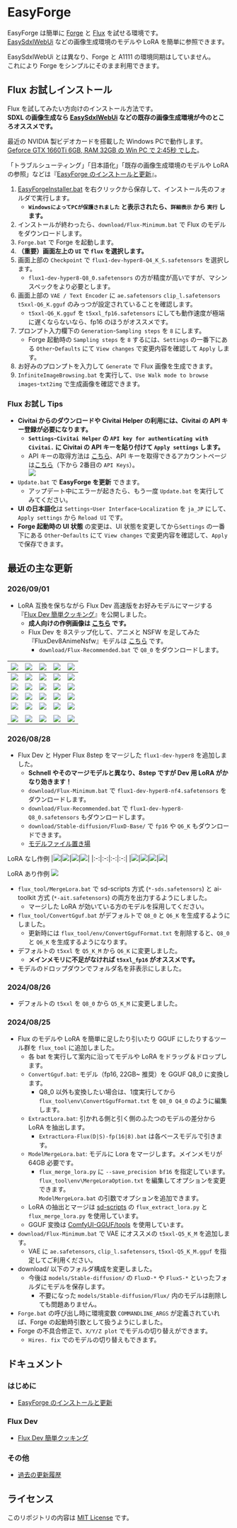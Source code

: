 ﻿# EasyForge

EasyForge は簡単に [Forge](https://github.com/lllyasviel/stable-diffusion-webui-forge) と [Flux](https://blackforestlabs.ai/) を試せる環境です。  
[EasySdxlWebUi](https://github.com/Zuntan03/EasySdxlWebUi) などの画像生成環境のモデルや LoRA を簡単に参照できます。

EasySdxlWebUi とは異なり、Forge と A1111 の環境同期はしていません。  
これにより Forge をシンプルにそのまま利用できます。

## Flux お試しインストール

Flux を試してみたい方向けのインストール方法です。  
**SDXL の画像生成なら [EasySdxlWebUi](https://github.com/Zuntan03/EasySdxlWebUi) などの既存の画像生成環境が今のところオススメです。**

最近の NVIDIA 製ビデオカードを搭載した Windows PCで動作します。  
[Geforce GTX 1660Ti 6GB, RAM 32GB の Win PC で 2:45秒 でした](https://x.com/Zuntan03/status/1823141918160945222)。

「トラブルシューティング」「日本語化」「既存の画像生成環境のモデルや LoRA の参照」などは『[EasyForge のインストールと更新](https://github.com/Zuntan03/EasyForge/wiki/EasyForge-%E3%81%AE%E3%82%A4%E3%83%B3%E3%82%B9%E3%83%88%E3%83%BC%E3%83%AB%E3%81%A8%E6%9B%B4%E6%96%B0)』。  

1. [EasyForgeInstaller.bat](https://github.com/Zuntan03/EasyForge/raw/main/setup/install/EasyForgeInstaller.bat?ver=1) を右クリックから保存して、インストール先のフォルダで実行します。
	- **`WindowsによってPCが保護されました` と表示されたら、`詳細表示` から `実行` します。**
1. インストールが終わったら、`download/Flux-Minimum.bat` で Flux のモデルをダウンロードします。
1. `Forge.bat` で Forge を起動します。  
1. **（重要）画面左上の `UI` で `flux` を選択します。**
1. 画面上部の `Checkpoint` で `flux1-dev-hyper8-Q4_K_S.safetensors` を選択します。
	- `flux1-dev-hyper8-Q8_0.safetensors` の方が精度が高いですが、マシンスペックをより必要とします。
1. 画面上部の `VAE / Text Encoder` に `ae.safetensors` `clip_l.safetensors` `t5xxl-Q6_K.gguf` のみっつが設定されていることを確認します。
	- `t5xxl-Q6_K.gguf` を `t5xxl_fp16.safetensors` にしても動作速度が極端に遅くならないなら、fp16 のほうがオススメです。
2. プロンプト入力欄下の `Generation`-`Sampling steps` を `8` にします。
	- Forge 起動時の `Sampling steps` を `8` するには、`Settings` の一番下にある `Other`-`Defaults` にて `View changes` で変更内容を確認して `Apply` します。
3. お好みのプロンプトを入力して `Generate` で Flux 画像を生成できます。
4. `InfiniteImageBrowsing.bat` を実行して、`Use Walk mode to browse images`-`txt2img` で生成画像を確認できます。

### Flux お試し Tips

- **Civitai からのダウンロードや Civitai Helper の利用には、Civitai の API キー登録が必要になります。**
	- **`Settings`-`Civitai Helper` の `API key for authenticating with Civitai.` に Civitai の API キーを貼り付けて `Apply settings` します。**
	- API キーの取得方法は [こちら](https://github.com/zixaphir/Stable-Diffusion-Webui-Civitai-Helper/wiki/Civitai-API-Key)、API キーを取得できるアカウントページは[こちら](https://civitai.com/user/account)（下から 2番目の `API Keys`）。  
	![](https://raw.githubusercontent.com/wiki/Zuntan03/EasyForge/setup/CivitaiApiKeyHalf.png)
- `Update.bat` で **EasyForge を更新** できます。  
	- アップデート中にエラーが起きたら、もう一度 `Update.bat` を実行してみてください。
- **UI の日本語化**は `Settings`-`User Interface`-`Localization` を `ja_JP` にして、`Apply settings` から `Reload UI` です。
- **Forge 起動時の UI 状態** の変更は、UI 状態を変更してから`Settings` の一番下にある `Other`-`Defaults` にて `View changes` で変更内容を確認して、`Apply` で保存できます。

## 最近の主な更新

### 2026/09/01

- LoRA 互換を保ちながら Flux Dev 高速版をお好みモデルにマージする『[Flux Dev 簡単クッキング](https://github.com/Zuntan03/EasyForge/wiki/Flux-Dev-%E7%B0%A1%E5%8D%98%E3%82%AF%E3%83%83%E3%82%AD%E3%83%B3%E3%82%B0)』を公開しました。
  - **成人向けの作例画像は [こちら](https://yyy.wpx.jp/EasyForge/cooking) です。** 
  - Flux Dev を 8ステップ化して、アニメと NSFW を足してみた『FluxDev8AnimeNsfw』モデルは [こちら](https://huggingface.co/Zuntan/FluxDev8AnimeNsfw) です。
    - `download/Flux-Recommended.bat` で `Q8_0` をダウンロードします。

|![](https://raw.githubusercontent.com/wiki/Zuntan03/EasyForge/cooking/reb_0.webp)|![](https://raw.githubusercontent.com/wiki/Zuntan03/EasyForge/cooking/reb_1.webp)|![](https://raw.githubusercontent.com/wiki/Zuntan03/EasyForge/cooking/reb_2.webp)|![](https://raw.githubusercontent.com/wiki/Zuntan03/EasyForge/cooking/reb_3.webp)|![](https://raw.githubusercontent.com/wiki/Zuntan03/EasyForge/cooking/reb_4.webp)|
|:-:|:-:|:-:|:-:|:-:|
|![](https://raw.githubusercontent.com/wiki/Zuntan03/EasyForge/cooking/deg_0.webp)|![](https://raw.githubusercontent.com/wiki/Zuntan03/EasyForge/cooking/deg_1.webp)|![](https://raw.githubusercontent.com/wiki/Zuntan03/EasyForge/cooking/deg_2.webp)|![](https://raw.githubusercontent.com/wiki/Zuntan03/EasyForge/cooking/deg_3.webp)|![](https://raw.githubusercontent.com/wiki/Zuntan03/EasyForge/cooking/deg_4.webp)|
|![](https://raw.githubusercontent.com/wiki/Zuntan03/EasyForge/cooking/meg_0.webp)|![](https://raw.githubusercontent.com/wiki/Zuntan03/EasyForge/cooking/meg_1.webp)|![](https://raw.githubusercontent.com/wiki/Zuntan03/EasyForge/cooking/meg_2.webp)|![](https://raw.githubusercontent.com/wiki/Zuntan03/EasyForge/cooking/meg_3.webp)|![](https://raw.githubusercontent.com/wiki/Zuntan03/EasyForge/cooking/meg_4.webp)|
|![](https://raw.githubusercontent.com/wiki/Zuntan03/EasyForge/cooking/reb_a.webp)|![](https://raw.githubusercontent.com/wiki/Zuntan03/EasyForge/cooking/reb_b.webp)|![](https://raw.githubusercontent.com/wiki/Zuntan03/EasyForge/cooking/reb_c.webp)|![](https://raw.githubusercontent.com/wiki/Zuntan03/EasyForge/cooking/reb_d.webp)|![](https://raw.githubusercontent.com/wiki/Zuntan03/EasyForge/cooking/reb_e.webp)|
|![](https://raw.githubusercontent.com/wiki/Zuntan03/EasyForge/cooking/deg_a.webp)|![](https://raw.githubusercontent.com/wiki/Zuntan03/EasyForge/cooking/deg_b.webp)|![](https://raw.githubusercontent.com/wiki/Zuntan03/EasyForge/cooking/deg_c.webp)|![](https://raw.githubusercontent.com/wiki/Zuntan03/EasyForge/cooking/deg_d.webp)|![](https://raw.githubusercontent.com/wiki/Zuntan03/EasyForge/cooking/meg_a.webp)|
||||||
|![](https://raw.githubusercontent.com/wiki/Zuntan03/EasyForge/cooking/nns_0.webp)|![](https://raw.githubusercontent.com/wiki/Zuntan03/EasyForge/cooking/nns_1.webp)|![](https://raw.githubusercontent.com/wiki/Zuntan03/EasyForge/cooking/nns_2.webp)|![](https://raw.githubusercontent.com/wiki/Zuntan03/EasyForge/cooking/nns_3.webp)|![](https://raw.githubusercontent.com/wiki/Zuntan03/EasyForge/cooking/nns_4.webp)|

### 2026/08/28

- Flux Dev と Hyper Flux 8step をマージした `flux1-dev-hyper8` を追加しました。
	- **Schnell やそのマージモデルと異なり、8step ですが Dev 用 LoRA がかなり効きます！**
	- `download/Flux-Minimum.bat` で `flux1-dev-hyper8-nf4.safetensors` をダウンロードします。
	- `download/Flux-Recommended.bat` で `flux1-dev-hyper8-Q8_0.safetensors` もダウンロードします。
	- `download/Stable-diffusion/FluxD-Base/` で `fp16` や `Q6_K` もダウンロードできます。
	- [モデルファイル置き場](https://huggingface.co/Zuntan/dist)

LoRA なし作例
|![](https://raw.githubusercontent.com/wiki/Zuntan03/EasyForge/log2408/hyper_merge_0.webp)|![](https://raw.githubusercontent.com/wiki/Zuntan03/EasyForge/log2408/hyper_merge_1.webp)|![](https://raw.githubusercontent.com/wiki/Zuntan03/EasyForge/log2408/hyper_merge_2.webp)|![](https://raw.githubusercontent.com/wiki/Zuntan03/EasyForge/log2408/hyper_merge_3.webp)|
|:-:|:-:|:-:|:-:|
|![](https://raw.githubusercontent.com/wiki/Zuntan03/EasyForge/log2408/hyper_merge_4.webp)|![](https://raw.githubusercontent.com/wiki/Zuntan03/EasyForge/log2408/hyper_merge_5.webp)|![](https://raw.githubusercontent.com/wiki/Zuntan03/EasyForge/log2408/hyper_merge_6.webp)|![](https://raw.githubusercontent.com/wiki/Zuntan03/EasyForge/log2408/hyper_merge_7.webp)|

LoRA あり作例
![](https://raw.githubusercontent.com/wiki/Zuntan03/EasyForge/log2408/hyper_merge_lora-4k.webp)

- `flux_tool/MergeLora.bat` で sd-scripts 方式 (`*-sds.safetensors`) と ai-toolkit 方式 (`*-ait.safetensors`) の両方を出力するようにしました。
	- マージした LoRA が効いている方のモデルを採用してください。
- `flux_tool/ConvertGguf.bat` がデフォルトで `Q8_0` と `Q6_K` を生成するようにしました。
	- 更新時には `flux_tool/env/ConvertGgufFormat.txt` を削除すると、`Q8_0` と `Q6_K` を生成するようになります。
- デフォルトの `t5xxl` を `Q5_K_M` から `Q6_K` に変更しました。
	- **メインメモリに不足がなければ `t5xxl_fp16` がオススメです。**
- モデルのドロップダウンでフォルダ名を非表示にしました。

### 2024/08/26

- デフォルトの `t5xxl` を `Q8_0` から `Q5_K_M` に変更しました。

### 2024/08/25

- Flux のモデルや LoRA を簡単に足したり引いたり GGUF にしたりするツール群を `flux_tool` に追加しました。
	- 各 bat を実行して案内に沿ってモデルや LoRA をドラッグ＆ドロップします。
	- `ConvertGguf.bat`: モデル（fp16, 22GB~ 推奨）を GGUF Q8_0 に変換します。
		- Q8_0 以外も変換したい場合は、1度実行してから `flux_tool\env\ConvertGgufFormat.txt` を `Q8_0 Q4_0` のように編集します。
	- `ExtractLora.bat`: 引かれる側と引く側のふたつのモデルの差分から LoRA を抽出します。
		- `ExtractLora-Flux(D|S)-fp(16|8).bat` は各ベースモデルで引きます。
	- `ModelMergeLora.bat`: モデルに Lora をマージします。メインメモリが 64GB 必要です。
		- `flux_merge_lora.py` に `--save_precision bf16` を指定しています。  
		`flux_tool\env\MergeLoraOption.txt` を編集してオプションを変更できます。  
		`ModelMergeLora.bat` の引数でオプションを追加できます。
	- LoRA の抽出とマージは [sd-scripts](https://github.com/kohya-ss/sd-scripts/tree/sd3) の `flux_extract_lora.py` と `flux_merge_lora.py` を使用しています。
	- GGUF 変換は [ComfyUI-GGUF/tools](https://github.com/city96/ComfyUI-GGUF/tree/main/tools) を使用しています。
- `download/Flux-Minimum.bat` で VAE にオススメの `t5xxl-Q5_K_M` を追加します。
	- VAE に `ae.safetensors`, `clip_l.safetensors`, `t5xxl-Q5_K_M.gguf` を指定してご利用ください。
- download/ 以下のフォルダ構成を変更しました。
	- 今後は `models/Stable-diffusion/` の `FluxD-*` や `FluxS-*` といったフォルダにモデルを保存します。
		- 不要になった `models/Stable-diffusion/Flux/` 内のモデルは削除しても問題ありません。
- `Forge.bat` の呼び出し時に環境変数 `COMMANDLINE_ARGS` が定義されていれば、Forge の起動時引数として扱うようにしました。
- Forge の不具合修正で、`X/Y/Z plot` でモデルの切り替えができます。
	- `Hires. fix` でのモデルの切り替えもできます。

## ドキュメント

### はじめに

- [EasyForge のインストールと更新](https://github.com/Zuntan03/EasyForge/wiki/EasyForge-%E3%81%AE%E3%82%A4%E3%83%B3%E3%82%B9%E3%83%88%E3%83%BC%E3%83%AB%E3%81%A8%E6%9B%B4%E6%96%B0)

### Flux Dev

- [Flux Dev 簡単クッキング](https://github.com/Zuntan03/EasyForge/wiki/Flux-Dev-%E7%B0%A1%E5%8D%98%E3%82%AF%E3%83%83%E3%82%AD%E3%83%B3%E3%82%B0)

### その他

- [過去の更新履歴](https://github.com/Zuntan03/EasyForge/wiki/%E9%81%8E%E5%8E%BB%E3%81%AE%E6%9B%B4%E6%96%B0%E5%B1%A5%E6%AD%B4)

## ライセンス

このリポジトリの内容は [MIT License](./LICENSE.txt) です。
